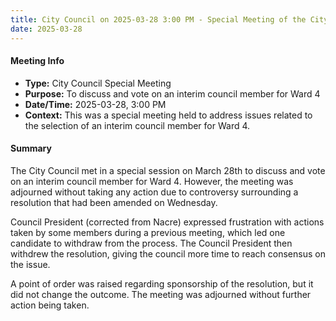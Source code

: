 ```yaml
---
title: City Council on 2025-03-28 3:00 PM - Special Meeting of the City Council
date: 2025-03-28
---
```

#### Meeting Info
* **Type:** City Council Special Meeting
* **Purpose:** To discuss and vote on an interim council member for Ward 4
* **Date/Time:** 2025-03-28, 3:00 PM
* **Context:** This was a special meeting held to address issues related to the selection of an interim council member for Ward 4.

#### Summary
The City Council met in a special session on March 28th to discuss and vote on an interim council member for Ward 4. However, the meeting was adjourned without taking any action due to controversy surrounding a resolution that had been amended on Wednesday.

Council President (corrected from Nacre) expressed frustration with actions taken by some members during a previous meeting, which led one candidate to withdraw from the process. The Council President then withdrew the resolution, giving the council more time to reach consensus on the issue.

A point of order was raised regarding sponsorship of the resolution, but it did not change the outcome. The meeting was adjourned without further action being taken.

